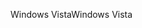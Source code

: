 <span data-ttu-id="484a1-101">Windows Vista</span><span class="sxs-lookup"><span data-stu-id="484a1-101">Windows Vista</span></span>